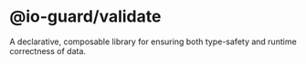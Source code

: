 # @io-guard/validate

A declarative, composable library for ensuring both type-safety and runtime correctness of data.
